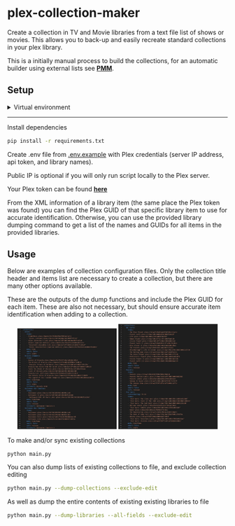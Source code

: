 # plex-collection-maker

Create a collection in TV and Movie libraries from a text file list of shows or movies. This allows you to back-up and
easily recreate standard collections in your plex library.

This is a initially manual process to build the collections,
for an automatic builder using external lists see **[PMM](https://github.com/meisnate12/Plex-Meta-Manager)**.

## Setup

<details>
<summary>Virtual environment</summary>

### Create/activate a virtual environment

```bash
# Virtualenv modules installation (Linux/Mac based systems)
python3 -m venv env
source env/bin/activate

# Virtualenv modules installation (Windows based systems)
python -m venv env
.\env\Scripts\activate

# Virtualenv modules installation (Windows based systems if using bash)
python -m venv env
source ./env/Scripts/activate
```

</details>

---
Install dependencies

```bash
pip install -r requirements.txt
```

Create .env file from [.env.example](./.env.example) with Plex credentials
(server IP address, api token, and library names).

Public IP is optional if you will only run script locally to the Plex server.

Your Plex token can be found
**[here](https://support.plex.tv/articles/204059436-finding-an-authentication-token-x-plex-token/)**

From the XML information of a library item (the same place the Plex token was found) you can find the Plex GUID of
that specific library item to use for accurate identification. Otherwise, you can use the provided library dumping
command to get a list of the names and GUIDs for all items in the provided libraries.

## Usage

Below are examples of collection configuration files. Only the collection title header and items list are necessary to
create a collection, but there are many other options available.

These are the outputs of the dump functions and include the Plex GUID for each item. These are also not necessary, but
should ensure accurate item identification when adding to a collection.

<p align="center">
    <img src="./images/example_movie_config.jpg" alt="movie config example" width="45%"/>
    <img src="./images/example_show_config.jpg" alt="show config example" width="45%"/>
</p>

To make and/or sync existing collections

```bash
python main.py
```

You can also dump lists of existing collections to file, and exclude collection editing

```bash
python main.py --dump-collections --exclude-edit
```

As well as dump the entire contents of existing existing libraries to file

```bash
python main.py --dump-libraries --all-fields --exclude-edit
```

